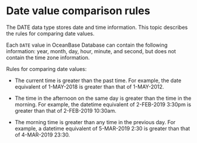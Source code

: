 # Date value comparison rules

The DATE data type stores date and time information. This topic describes the rules for comparing date values.

Each `DATE` value in OceanBase Database can contain the following information: year, month, day, hour, minute, and second, but does not contain the time zone information.

Rules for comparing date values:

* The current time is greater than the past time. For example, the date equivalent of 1-MAY-2018 is greater than that of 1-MAY-2012.

* The time in the afternoon on the same day is greater than the time in the morning. For example, the datetime equivalent of 2-FEB-2019 3:30pm is greater than that of 2-FEB-2019 10:30am.

* The morning time is greater than any time in the previous day. For example, a datetime equivalent of 5-MAR-2019 2:30 is greater than that of 4-MAR-2019 23:30.
